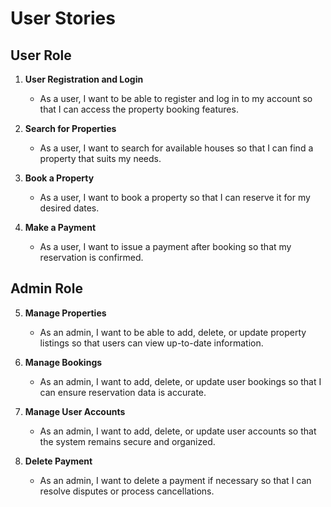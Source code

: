 # User Stories

## User Role

1. **User Registration and Login**
   - As a user, I want to be able to register and log in to my account so that I can access the property booking features.

2. **Search for Properties**
   - As a user, I want to search for available houses so that I can find a property that suits my needs.

3. **Book a Property**
   - As a user, I want to book a property so that I can reserve it for my desired dates.

4. **Make a Payment**
   - As a user, I want to issue a payment after booking so that my reservation is confirmed.

## Admin Role

5. **Manage Properties**
   - As an admin, I want to be able to add, delete, or update property listings so that users can view up-to-date information.

6. **Manage Bookings**
   - As an admin, I want to add, delete, or update user bookings so that I can ensure reservation data is accurate.

7. **Manage User Accounts**
   - As an admin, I want to add, delete, or update user accounts so that the system remains secure and organized.

8. **Delete Payment**
   - As an admin, I want to delete a payment if necessary so that I can resolve disputes or process cancellations.



